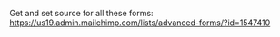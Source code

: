 Get and set source for all these forms: https://us19.admin.mailchimp.com/lists/advanced-forms/?id=1547410
